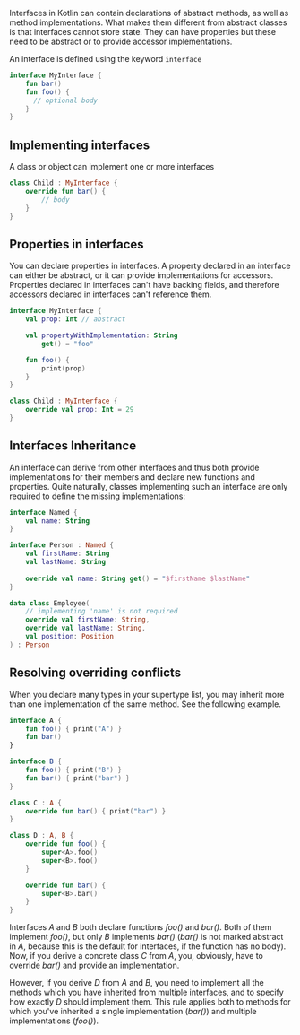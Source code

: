 [//]: # (title: Interfaces)

Interfaces in Kotlin can contain declarations of abstract methods, as well as method
implementations. What makes them different from abstract classes is that interfaces cannot store state. They can have
properties but these need to be abstract or to provide accessor implementations.

An interface is defined using the keyword `interface`

```kotlin
interface MyInterface {
    fun bar()
    fun foo() {
      // optional body
    }
}
```

## Implementing interfaces

A class or object can implement one or more interfaces

```kotlin
class Child : MyInterface {
    override fun bar() {
        // body
    }
}
```

## Properties in interfaces

You can declare properties in interfaces. A property declared in an interface can either be abstract, or it can provide
implementations for accessors. Properties declared in interfaces can't have backing fields, and therefore accessors
declared in interfaces can't reference them.

```kotlin
interface MyInterface {
    val prop: Int // abstract

    val propertyWithImplementation: String
        get() = "foo"

    fun foo() {
        print(prop)
    }
}

class Child : MyInterface {
    override val prop: Int = 29
}
```

## Interfaces Inheritance

An interface can derive from other interfaces and thus both provide implementations for their members and declare new 
functions and properties. Quite naturally, classes implementing such an interface are only required to define 
the missing implementations:

```kotlin
interface Named {
    val name: String
}

interface Person : Named {
    val firstName: String
    val lastName: String
    
    override val name: String get() = "$firstName $lastName"
}

data class Employee(
    // implementing 'name' is not required
    override val firstName: String,
    override val lastName: String,
    val position: Position
) : Person
```

## Resolving overriding conflicts

When you declare many types in your supertype list, you may inherit more than one implementation of the same method. 
See the following example.

```kotlin
interface A {
    fun foo() { print("A") }
    fun bar()
}

interface B {
    fun foo() { print("B") }
    fun bar() { print("bar") }
}

class C : A {
    override fun bar() { print("bar") }
}

class D : A, B {
    override fun foo() {
        super<A>.foo()
        super<B>.foo()
    }

    override fun bar() {
        super<B>.bar()
    }
}
```

Interfaces *A* and *B* both declare functions *foo()* and *bar()*. Both of them implement *foo()*, but only *B* implements 
*bar()* (*bar()* is not marked abstract in *A*, because this is the default for interfaces, if the function has no body). 
Now, if you derive a concrete class *C* from *A*, you, obviously, have to override *bar()* and provide an implementation.

However, if you derive *D* from *A* and *B*, you need to implement all the methods which you have
inherited from multiple interfaces, and to specify how exactly *D* should implement them. This rule applies
both to methods for which you've inherited a single implementation (*bar()*) and multiple implementations (*foo()*).
